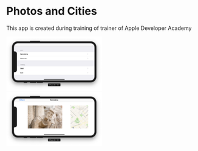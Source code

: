 # Photos and Cities

This app is created during training of trainer of Apple Developer Academy

<img src="screenshots/01.png" width="50%"> 
<img src="screenshots/02.png" width="50%">
